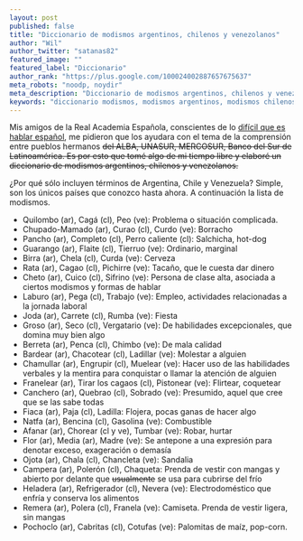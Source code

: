```yaml
---
layout: post
published: false
title: "Diccionario de modismos argentinos, chilenos y venezolanos"
author: "Wil"
author_twitter: "satanas82"
featured_image: ""
featured_label: "Diccionario"
author_rank: "https://plus.google.com/100024002887657675637"
meta_robots: "noodp, noydir"
meta_description: "Diccionario de modismos argentinos, chilenos y venezolanos"
keywords: "diccionario modismos, modismos argentinos, modismos chilenos, modismos venezolanos"
---
```


Mis amigos de la Real Academia Española, conscientes de lo 
<a href="http://www.youtube.com/watch?v=E5kA0W3MN60">difícil que es hablar español</a>, me pidieron que los ayudara 
con el tema de la comprensión entre pueblos hermanos <del>del ALBA, UNASUR, MERCOSUR, Banco del Sur</a> de Latinoamérica. 
Es por esto que tomé algo de mi tiempo libre y elaboré un diccionario de modismos argentinos, chilenos y venezolanos.
<!-- summary -->

¿Por qué sólo incluyen términos de Argentina, Chile y Venezuela? Simple, son los únicos países que conozco hasta ahora.
A continuación la lista de modismos.

* Quilombo (ar), Cagá (cl), Peo (ve): Problema o situación complicada.
* Chupado-Mamado (ar), Curao (cl), Curdo (ve): Borracho
* Pancho (ar), Completo (cl), Perro caliente (cl): Salchicha, hot-dog
* Guarango (ar), Flaite (cl), Tierruo (ve): Ordinario, marginal
* Birra (ar), Chela (cl), Curda (ve): Cerveza
* Rata (ar), Cagao (cl), Pichirre (ve): Tacaño, que le cuesta dar dinero
* Cheto (ar), Cuico (cl), Sifrino (ve): Persona de clase alta, asociada a ciertos modismos y formas de hablar
* Laburo (ar), Pega (cl), Trabajo (ve): Empleo, actividades relacionadas a la jornada laboral
* Joda (ar), Carrete (cl), Rumba (ve): Fiesta
* Groso (ar), Seco (cl), Vergatario (ve): De habilidades excepcionales, que domina muy bien algo
* Berreta (ar), Penca (cl), Chimbo (ve): De mala calidad
* Bardear (ar), Chacotear (cl), Ladillar (ve): Molestar a alguien
* Chamullar (ar), Engrupir (cl), Muelear (ve): Hacer uso de las habilidades verbales y la mentira para conquistar o llamar la atención de alguien
* Franelear (ar), Tirar los cagaos (cl), Pistonear (ve): Flirtear, coquetear
* Canchero (ar), Quebrao (cl), Sobrado (ve): Presumido, aquel que cree que se las sabe todas
* Fiaca (ar), Paja (cl), Ladilla: Flojera, pocas ganas de hacer algo
* Natfa (ar), Bencina (cl), Gasolina (ve): Combustible
* Afanar (ar), Chorear (cl y ve), Tumbar (ve): Robar, hurtar
* Flor (ar), Media (ar), Madre (ve): Se antepone a una expresión para denotar exceso, exageración o demasía
* Ojota (ar), Chala (cl), Chancleta (ve): Sandalia
* Campera (ar), Polerón (cl), Chaqueta: Prenda de vestir con mangas y abierto por delante que <del>usualmente</del> se usa para cubrirse del frío
* Heladera (ar), Refrigerador (cl), Nevera (ve): Electrodoméstico que enfría y conserva los alimentos
* Remera (ar), Polera (cl), Franela (ve): Camiseta. Prenda de vestir ligera, sin mangas
* Pochoclo (ar), Cabritas (cl), Cotufas (ve): Palomitas de maíz, pop-corn.
